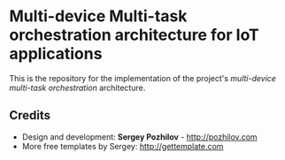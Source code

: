 # Multi-device Multi-task orchestration architecture for IoT applications

This is the repository for the implementation of the project's *multi-device multi-task orchestration* architecture.


Credits
-------
* Design and development: **Sergey Pozhilov** - http://pozhilov.com
* More free templates by Sergey: http://gettemplate.com

